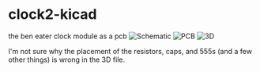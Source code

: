 # clock2-kicad

the ben eater clock module as a pcb
![Schematic](https://github.com/user-attachments/assets/a05a0799-c6fd-4c68-bf2c-e803e6d49049)
![PCB](https://github.com/user-attachments/assets/8ed3e5d8-86fa-4cf0-834a-d048207139db)
![3D](https://github.com/user-attachments/assets/039d8319-b518-482f-a732-c89935094b40)

I'm not sure why the placement of the resistors, caps, and 555s (and a few other things) is wrong in the 3D file.
